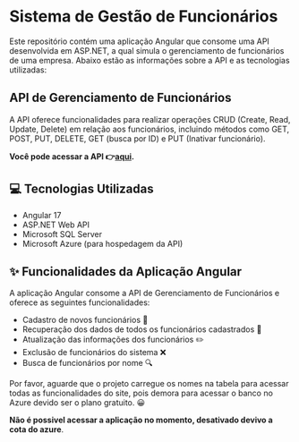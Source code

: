 # Sistema de Gestão de Funcionários

Este repositório contém uma aplicação Angular que consome uma API desenvolvida em ASP.NET, a qual simula o gerenciamento de funcionários de uma empresa. Abaixo estão as informações sobre a API e as tecnologias utilizadas:

## API de Gerenciamento de Funcionários

A API oferece funcionalidades para realizar operações CRUD (Create, Read, Update, Delete) em relação aos funcionários, incluindo métodos como GET, POST, PUT, DELETE, GET (busca por ID) e PUT (Inativar funcionário).


**Você pode acessar a API 👉[aqui](https://github.com/lzalvesdev/WebAPI_Funcionarios/).**

## 💻 Tecnologias Utilizadas

- Angular 17
- ASP.NET Web API
- Microsoft SQL Server
- Microsoft Azure (para hospedagem da API)

## ✨ Funcionalidades da Aplicação Angular

A aplicação Angular consome a API de Gerenciamento de Funcionários e oferece as seguintes funcionalidades:

- Cadastro de novos funcionários 📝
- Recuperação dos dados de todos os funcionários cadastrados 👀
- Atualização das informações dos funcionários ✏️
- Exclusão de funcionários do sistema ❌
- Busca de funcionários por nome 🔍

Por favor, aguarde que o projeto carregue os nomes na tabela para acessar todas as funcionalidades do site, pois demora para acessar o banco no Azure devido ser o plano gratuito. 😀

**Não é possivel acessar a aplicação no momento, desativado devivo a cota do azure**.
